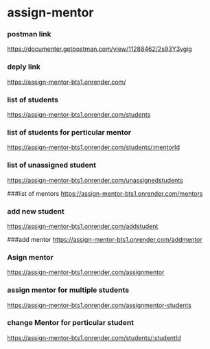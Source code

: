 # assign-mentor

### postman link
https://documenter.getpostman.com/view/11288462/2s93Y3vgig

### deply link

https://assign-mentor-bts1.onrender.com/

### list of students
https://assign-mentor-bts1.onrender.com/students

### list of students for perticular mentor
https://assign-mentor-bts1.onrender.com/students/:mentorId

### list of unassigned student
https://assign-mentor-bts1.onrender.com/unassignedstudents

###list of mentors
https://assign-mentor-bts1.onrender.com/mentors

### add new student
https://assign-mentor-bts1.onrender.com/addstudent

###add mentor
https://assign-mentor-bts1.onrender.com/addmentor

### Asign mentor
https://assign-mentor-bts1.onrender.com/assignmentor

### assign mentor for multiple students
https://assign-mentor-bts1.onrender.com/assignmentor-students

### change Mentor for perticular student
https://assign-mentor-bts1.onrender.com/students/:studentId




